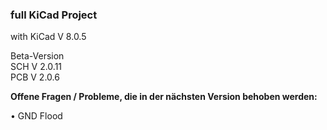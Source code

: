 ### full KiCad Project

with KiCad V 8.0.5  

Beta-Version  
SCH V 2.0.11  
PCB V 2.0.6  


**Offene Fragen / Probleme, die in der nächsten Version behoben werden:**

• GND Flood
